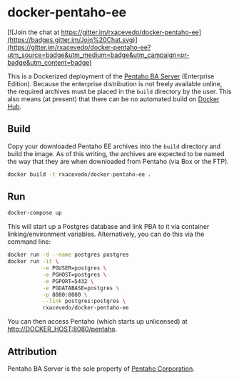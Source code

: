 # docker-pentaho-ee

[![Join the chat at https://gitter.im/rxacevedo/docker-pentaho-ee](https://badges.gitter.im/Join%20Chat.svg)](https://gitter.im/rxacevedo/docker-pentaho-ee?utm_source=badge&utm_medium=badge&utm_campaign=pr-badge&utm_content=badge)

This is a Dockerized deployment of the [Pentaho BA Server](http://www.pentaho.com/product/business-visualization-analytics) (Enterprise Edition). Because the enterprise distribution is not freely available online, the required archives must be placed in the `build` directory by the user. This also means (at present) that there can be no automated build on [Docker Hub](https://hub.docker.com/).

## Build

Copy your downloaded Pentaho EE archives into the `build` directory and build the image. As of this writing, the archives are expected to be named the way that they are when downloaded from Pentaho (via Box or the FTP).

```bash
docker build -t rxacevedo/docker-pentaho-ee .
```

## Run

```bash
docker-compose up
```

This will start up a Postgres database and link PBA to it via container linking/environment variables. Alternatively, you can do this via the command line:

```bash
docker run -d --name postgres postgres
docker run -it \
           -e PGUSER=postgres \
           -e PGHOST=postgres \
           -e PGPORT=5432 \
           -e PGDATABASE=postgres \
           -p 8080:8080 \
           --link postgres:postgres \
           rxacevedo/docker-pentaho-ee
```

You can then access Pentaho (which starts up unlicensed) at [http://DOCKER_HOST:8080/pentaho](http://DOCKER_HOST:8080/pentaho).

## Attribution
Pentaho BA Server is the sole property of [Pentaho Corporation](http://www.pentaho.com/).
